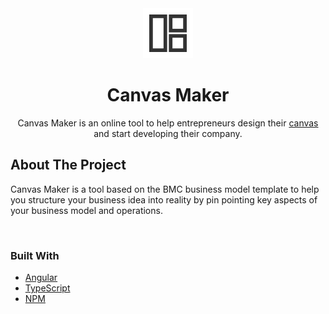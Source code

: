 <!-- PROJECT LOGO -->
<div align="center">
  <img src=".github/logo.png" alt="Logo" width="80" height="80">

<h1 align="center">Canvas Maker</h1>

  <p align="center">

  Canvas Maker is an online tool to help entrepreneurs design their [canvas](https://en.wikipedia.org/wiki/Business_Model_Canvas) and start developing their company.

  </p>
</div>




<!-- ABOUT THE PROJECT -->
## About The Project

Canvas Maker is a tool based on the BMC business model template to help you structure your business idea into reality by pin pointing key aspects of your business model and operations.

<br/>

### Built With

* [Angular](https://angular.io/)
* [TypeScript]()
* [NPM]()


